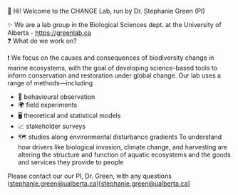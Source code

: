 :wave: Hi! Welcome to the CHANGE Lab, run by Dr. Stephanie Green (PI)

✨ We are a lab group in the Biological Sciences dept. at the University of Alberta  - https://greenlab.ca     
:question: What do we work on?  

:exclamation: We focus on the causes and consequences of biodiversity change in marine ecosystems, with the goal of developing science-based tools to inform conservation and restoration under global change. 
Our lab uses a range of methods—including 
* :tropical_fish: behavioural observation
* 🌍 field experiments
* 🖥️ theoretical and statistical models
* 📈 stakeholder surveys
* 🗺️ studies along environmental disturbance gradients
To understand how drivers like biological invasion, climate change, and harvesting are altering the structure and function of aquatic ecosystems and the goods and services they provide to people

Please contact our our PI, Dr. Green, with any questions (stephanie.green@ualberta.ca)[stephanie.green@ualberta.ca] 
